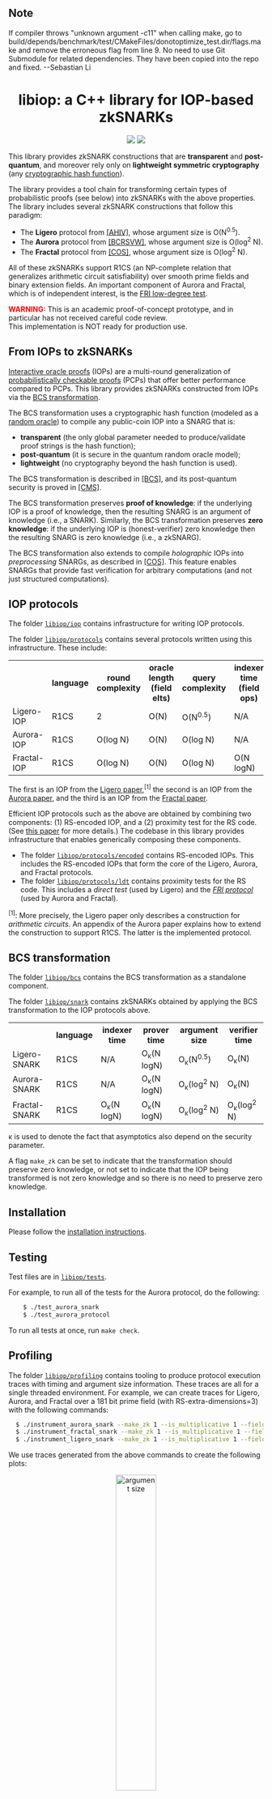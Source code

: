 ## Note
If compiler throws "unknown argument -c11" when calling make, go to build/depends/benchmark/test/CMakeFiles/donotoptimize_test.dir/flags.make and remove the erroneous flag from line 9.
No need to use Git Submodule for related dependencies. They have been copied into the repo and fixed. --Sebastian Li
<h1 align="center">libiop: a C++ library for IOP-based zkSNARKs</h1>
<p align="center">
   <a href="https://github.com/scipr-lab/libiop/blob/master/AUTHORS"><img src="https://img.shields.io/badge/authors-SCIPR%20Lab-orange.svg"></a>
   <a href="https://github.com/scipr-lab/libiop/blob/master/LICENSE"><img src="https://img.shields.io/badge/license-MIT-blue.svg"></a>
</p>

This library provides zkSNARK constructions that are __transparent__ and __post-quantum__, and moreover rely only on __lightweight symmetric cryptography__ (any [cryptographic hash function](https://en.wikipedia.org/wiki/Cryptographic_hash_function)).

The library provides a tool chain for transforming certain types of probabilistic proofs (see below) into zkSNARKs with the above properties. The library includes several zkSNARK constructions that follow this paradigm:

* The __Ligero__ protocol from [[AHIV]](https://acmccs.github.io/papers/p2087-amesA.pdf), whose argument size is O(N<sup>0.5</sup>).
* The __Aurora__ protocol from [[BCRSVW]](https://eprint.iacr.org/2018/828), whose argument size is O(log<sup>2</sup> N).
* The __Fractal__ protocol from [[COS]](https://eprint.iacr.org/2019/1076), whose argument size is O(log<sup>2</sup> N).

All of these zkSNARKs support R1CS (an NP-complete relation that generalizes arithmetic circuit satisfiability) over smooth prime fields and binary extension fields. An important component of Aurora and Fractal, which is of independent interest, is the [FRI low-degree test](https://eccc.weizmann.ac.il/report/2017/134/).

<span style="color:red">**WARNING:**</span> This is an academic proof-of-concept prototype, and in particular has not received careful code review. <br> This implementation is NOT ready for production use.


## From IOPs to zkSNARKs

[Interactive oracle proofs](https://eprint.iacr.org/2016/116) (IOPs) are a multi-round generalization of [probabilistically checkable proofs](https://en.wikipedia.org/wiki/Probabilistically_checkable_proof) (PCPs) that offer better performance compared to PCPs. This library provides zkSNARKs constructed from IOPs via the [BCS transformation](https://eprint.iacr.org/2016/116).

The BCS transformation uses a cryptographic hash function (modeled as a [random oracle](https://en.wikipedia.org/wiki/Random_oracle)) to compile any public-coin IOP into a SNARG that is:

* __transparent__ (the only global parameter needed to produce/validate proof strings is the hash function);
* __post-quantum__ (it is secure in the quantum random oracle model);
* __lightweight__ (no cryptography beyond the hash function is used).

The BCS transformation is described in [\[BCS\]](https://eprint.iacr.org/2016/116), and its post-quantum security is proved in [\[CMS\]](https://eprint.iacr.org/2019/834).

The BCS transformation preserves __proof of knowledge__: if the underlying IOP is a proof of knowledge, then the resulting SNARG is an argument of knowledge (i.e., a SNARK). Similarly, the BCS transformation preserves __zero knowledge__: if the underlying IOP is (honest-verifier) zero knowledge then the resulting SNARG is zero knowledge (i.e., a zkSNARG).

The BCS transformation also extends to compile *holographic* IOPs into *preprocessing* SNARGs, as described in [\[COS\]](https://eprint.iacr.org/2019/1076). This feature enables SNARGs that provide fast verification for arbitrary computations (and not just structured computations).

## IOP protocols

The folder [`libiop/iop`](libiop/iop) contains infrastructure for writing IOP protocols.

The folder [`libiop/protocols`](libiop/protocols) contains several protocols written using this infrastructure. These include:

<table align="center">
  <tr>
    <th></th>
    <th>language</th>
    <th>round<br>complexity</th>
    <th>oracle length<br>(field elts)</th>
    <th>query<br>complexity</th>
    <th>indexer time<br>(field ops)</th>
    <th>prover time<br>(field ops)</th>
    <th>verifier time<br>(field ops)</th>
  </tr>
  <tr>
    <td>Ligero-IOP</td>
    <td>R1CS</td>
    <td>2</td>
    <td>O(N)</td>
    <td>O(N<sup>0.5</sup>)</td>
    <td>N/A</td>
    <td>O(N logN)</td>
    <td>O(N)</td>
  </tr>
  <tr>
    <td>Aurora-IOP</td>
    <td>R1CS</td>
    <td>O(log N)</td>
    <td>O(N)</td>
    <td>O(log N)</td>
    <td>N/A</td>
    <td>O(N logN)</td>
    <td>O(N)</td>
  </tr>
    <tr>
    <td>Fractal-IOP</td>
    <td>R1CS</td>
    <td>O(log N)</td>
    <td>O(N)</td>
    <td>O(log N)</td>
    <td>O(N logN)</td>
    <td>O(N logN)</td>
    <td>O(log N)</td>
  </tr>
</table>

The first is an IOP from the [Ligero paper](https://acmccs.github.io/papers/p2087-amesA.pdf),<sup>[1]</sup>  the second is an IOP from the [Aurora paper](https://eprint.iacr.org/2018/828), and the third is an IOP from the [Fractal paper](https://eprint.iacr.org/2019/1076).

Efficient IOP protocols such as the above are obtained by combining two components: (1) RS-encoded IOP, and a (2) proximity test for the RS code. (See [this paper](https://eprint.iacr.org/2018/828) for more details.) The codebase in this library provides infrastructure that enables generically composing these components.

* The folder [`libiop/protocols/encoded`](libiop/protocols/encoded) contains RS-encoded IOPs. This includes the RS-encoded IOPs that form the core of the Ligero, Aurora, and Fractal protocols.
* The folder [`libiop/protocols/ldt`](libiop/protocols/ldt) contains proximity tests for the RS code. This includes a _direct test_ (used by Ligero) and the _[FRI protocol](https://eccc.weizmann.ac.il/report/2017/134/)_ (used by Aurora and Fractal).

<sup>[1]</sup>: More precisely, the Ligero paper only describes a construction for _arithmetic circuits_. An appendix of the Aurora paper explains how to extend the construction to support R1CS. The latter is the implemented protocol.

## BCS transformation

The folder [`libiop/bcs`](libiop/bcs) contains the BCS transformation as a standalone component.

The folder [`libiop/snark`](libiop/snark) contains zkSNARKs obtained by applying the BCS transformation to the IOP protocols above.

<table align="center">
  <tr>
    <th></th>
    <th>language</th>
    <th>indexer time</th>
    <th>prover time</th>
    <th>argument size</th>
    <th>verifier time</th>
  </tr>
  <tr>
    <td>Ligero-SNARK</td>
    <td>R1CS</td>
    <td> N/A </td>
    <td>O<sub>&kappa;</sub>(N logN)</td>
    <td>O<sub>&kappa;</sub>(N<sup>0.5</sup>)</td>
    <td>O<sub>&kappa;</sub>(N)</td>
  </tr>
  <tr>
    <td>Aurora-SNARK</td>
    <td>R1CS</td>
    <td> N/A </td>
    <td>O<sub>&kappa;</sub>(N logN)</td>
    <td>O<sub>&kappa;</sub>(log<sup>2</sup> N)</td>
    <td>O<sub>&kappa;</sub>(N)</td>
  </tr>
    <tr>
    <td>Fractal-SNARK</td>
    <td>R1CS</td>
    <td>O<sub>&kappa;</sub>(N logN)</td>
    <td>O<sub>&kappa;</sub>(N logN)</td>
    <td>O<sub>&kappa;</sub>(log<sup>2</sup> N)</td>
    <td>O<sub>&kappa;</sub>(log<sup>2</sup> N)</td>
  </tr>
</table>
&kappa; is used to denote the fact that asymptotics also depend on the security parameter.

A flag `make_zk` can be set to indicate that the transformation should preserve zero knowledge, or not set to indicate that the IOP being transformed is not zero knowledge and so there is no need to preserve zero knowledge.

## Installation

Please follow the [installation instructions](INSTALL.md).

## Testing

Test files are in [`libiop/tests`](libiop/tests).

For example, to run all of the tests for the Aurora protocol, do the following:

```bash
	$ ./test_aurora_snark
	$ ./test_aurora_protocol
```

To run all tests at once, run `make check`.

## Profiling

The folder [`libiop/profiling`](libiop/profiling) contains tooling to produce protocol execution traces with timing and argument size information. These traces are all for a single threaded environment.
For example, we can create traces for Ligero, Aurora, and Fractal over a 181 bit prime field (with RS-extra-dimensions=3) with the following commands:

```bash
  $ ./instrument_aurora_snark --make_zk 1 --is_multiplicative 1 --field_size=181 --optimize_localization=1
  $ ./instrument_fractal_snark --make_zk 1 --is_multiplicative 1 --field_size=181 --optimize_localization=1
  $ ./instrument_ligero_snark --make_zk 1 --is_multiplicative 1 --field_size=181 --RS_extra_dimensions=3
```

We use traces generated from the above commands to create the following plots:
<p align="center"><img src="https://user-images.githubusercontent.com/6440154/66706580-5048e380-ece9-11e9-8a57-eda446684375.jpg" alt="argument size" width="40%"/></p>
<p align="center"><img src="https://user-images.githubusercontent.com/6440154/66785950-96da4180-ee93-11e9-8e33-b735b9e0ebaa.jpg" alt="prover time" width="40%"/><img src="https://user-images.githubusercontent.com/6440154/66706582-563ec480-ece9-11e9-96fe-fff1736e3dac.jpg" alt="verifier time" width="40%"/></p>

## License

This library is licensed under the [MIT License](LICENSE).

## Acknowledgements

This work was supported by:
a Google Faculty Award;
the Israel Science Foundation;
the UC Berkeley Center for Long-Term Cybersecurity;
and donations from the Ethereum Foundation, the Interchain Foundation, and Qtum.
